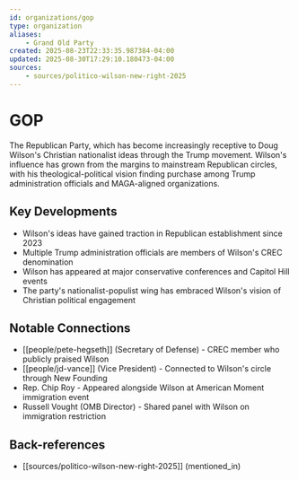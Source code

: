 ```yaml
---
id: organizations/gop
type: organization
aliases:
    - Grand Old Party
created: 2025-08-23T22:33:35.987384-04:00
updated: 2025-08-30T17:29:10.180473-04:00
sources:
    - sources/politico-wilson-new-right-2025
---
```


# GOP

The Republican Party, which has become increasingly receptive to Doug Wilson's Christian nationalist ideas through the Trump movement. Wilson's influence has grown from the margins to mainstream Republican circles, with his theological-political vision finding purchase among Trump administration officials and MAGA-aligned organizations.

## Key Developments

- Wilson's ideas have gained traction in Republican establishment since 2023
- Multiple Trump administration officials are members of Wilson's CREC denomination
- Wilson has appeared at major conservative conferences and Capitol Hill events
- The party's nationalist-populist wing has embraced Wilson's vision of Christian political engagement

## Notable Connections

- [[people/pete-hegseth]] (Secretary of Defense) - CREC member who publicly praised Wilson
- [[people/jd-vance]] (Vice President) - Connected to Wilson's circle through New Founding
- Rep. Chip Roy - Appeared alongside Wilson at American Moment immigration event
- Russell Vought (OMB Director) - Shared panel with Wilson on immigration restriction

## Back-references
<!-- Auto-maintained by the system -->
- [[sources/politico-wilson-new-right-2025]] (mentioned_in)

